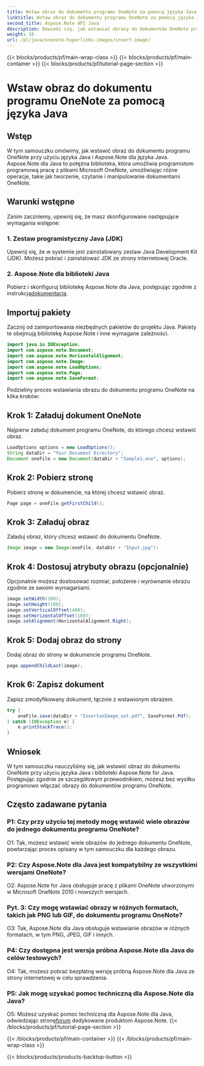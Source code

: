 ```yaml
---
title: Wstaw obraz do dokumentu programu OneNote za pomocą języka Java
linktitle: Wstaw obraz do dokumentu programu OneNote za pomocą języka Java
second_title: Aspose.Note API Java
description: Dowiedz się, jak wstawiać obrazy do dokumentów OneNote przy użyciu języka Java z biblioteką Aspose.Note for Java. Postępuj zgodnie z naszym przewodnikiem krok po kroku, aby zapewnić bezproblemową integrację.
weight: 16
url: /pl/java/onenote-hyperlinks-images/insert-image/
---
```


{{< blocks/products/pf/main-wrap-class >}}
{{< blocks/products/pf/main-container >}}
{{< blocks/products/pf/tutorial-page-section >}}

# Wstaw obraz do dokumentu programu OneNote za pomocą języka Java

## Wstęp

W tym samouczku omówimy, jak wstawić obraz do dokumentu programu OneNote przy użyciu języka Java i Aspose.Note dla języka Java. Aspose.Note dla Java to potężna biblioteka, która umożliwia programistom programową pracę z plikami Microsoft OneNote, umożliwiając różne operacje, takie jak tworzenie, czytanie i manipulowanie dokumentami OneNote.

## Warunki wstępne

Zanim zaczniemy, upewnij się, że masz skonfigurowane następujące wymagania wstępne:

### 1. Zestaw programistyczny Java (JDK)
Upewnij się, że w systemie jest zainstalowany zestaw Java Development Kit (JDK). Możesz pobrać i zainstalować JDK ze strony internetowej Oracle.

### 2. Aspose.Note dla biblioteki Java
 Pobierz i skonfiguruj bibliotekę Aspose.Note dla Java, postępując zgodnie z instrukcją[dokumentacja](https://reference.aspose.com/note/java/).

## Importuj pakiety

Zacznij od zaimportowania niezbędnych pakietów do projektu Java. Pakiety te obejmują bibliotekę Aspose.Note i inne wymagane zależności.

```java
import java.io.IOException;
import com.aspose.note.Document;
import com.aspose.note.HorizontalAlignment;
import com.aspose.note.Image;
import com.aspose.note.LoadOptions;
import com.aspose.note.Page;
import com.aspose.note.SaveFormat;
```

Podzielmy proces wstawiania obrazu do dokumentu programu OneNote na kilka kroków:

## Krok 1: Załaduj dokument OneNote

Najpierw załaduj dokument programu OneNote, do którego chcesz wstawić obraz.

```java
LoadOptions options = new LoadOptions();
String dataDir = "Your Document Directory";
Document oneFile = new Document(dataDir + "Sample1.one", options);
```

## Krok 2: Pobierz stronę

Pobierz stronę w dokumencie, na której chcesz wstawić obraz.

```java
Page page = oneFile.getFirstChild();
```

## Krok 3: Załaduj obraz

Załaduj obraz, który chcesz wstawić do dokumentu OneNote.

```java
Image image = new Image(oneFile, dataDir + "Input.jpg");
```

## Krok 4: Dostosuj atrybuty obrazu (opcjonalnie)

Opcjonalnie możesz dostosować rozmiar, położenie i wyrównanie obrazu zgodnie ze swoimi wymaganiami.

```java
image.setWidth(100);
image.setHeight(100);
image.setVerticalOffset(400);
image.setHorizontalOffset(100);
image.setAlignment(HorizontalAlignment.Right);
```

## Krok 5: Dodaj obraz do strony

Dodaj obraz do strony w dokumencie programu OneNote.

```java
page.appendChildLast(image);
```

## Krok 6: Zapisz dokument

Zapisz zmodyfikowany dokument, łącznie z wstawionym obrazem.

```java
try {
    oneFile.save(dataDir + "InsertanImage_out.pdf", SaveFormat.Pdf);
} catch (IOException e) {
    e.printStackTrace();
}
```

## Wniosek

W tym samouczku nauczyliśmy się, jak wstawić obraz do dokumentu OneNote przy użyciu języka Java i biblioteki Aspose.Note for Java. Postępując zgodnie ze szczegółowym przewodnikiem, możesz bez wysiłku programowo włączać obrazy do dokumentów programu OneNote.

## Często zadawane pytania

### P1: Czy przy użyciu tej metody mogę wstawić wiele obrazów do jednego dokumentu programu OneNote?

O1: Tak, możesz wstawić wiele obrazów do jednego dokumentu OneNote, powtarzając proces opisany w tym samouczku dla każdego obrazu.

### P2: Czy Aspose.Note dla Java jest kompatybilny ze wszystkimi wersjami OneNote?

O2: Aspose.Note for Java obsługuje pracę z plikami OneNote utworzonymi w Microsoft OneNote 2010 i nowszych wersjach.

### Pyt. 3: Czy mogę wstawiać obrazy w różnych formatach, takich jak PNG lub GIF, do dokumentu programu OneNote?

O3: Tak, Aspose.Note dla Java obsługuje wstawianie obrazów w różnych formatach, w tym PNG, JPEG, GIF i innych.

### P4: Czy dostępna jest wersja próbna Aspose.Note dla Java do celów testowych?

O4: Tak, możesz pobrać bezpłatną wersję próbną Aspose.Note dla Java ze strony internetowej w celu sprawdzenia.

### P5: Jak mogę uzyskać pomoc techniczną dla Aspose.Note dla Java?

 O5: Możesz uzyskać pomoc techniczną dla Aspose.Note dla Java, odwiedzając stronę[forum](https://forum.aspose.com/c/note/28) dedykowane produktom Aspose.Note.
{{< /blocks/products/pf/tutorial-page-section >}}

{{< /blocks/products/pf/main-container >}}
{{< /blocks/products/pf/main-wrap-class >}}

{{< blocks/products/products-backtop-button >}}

